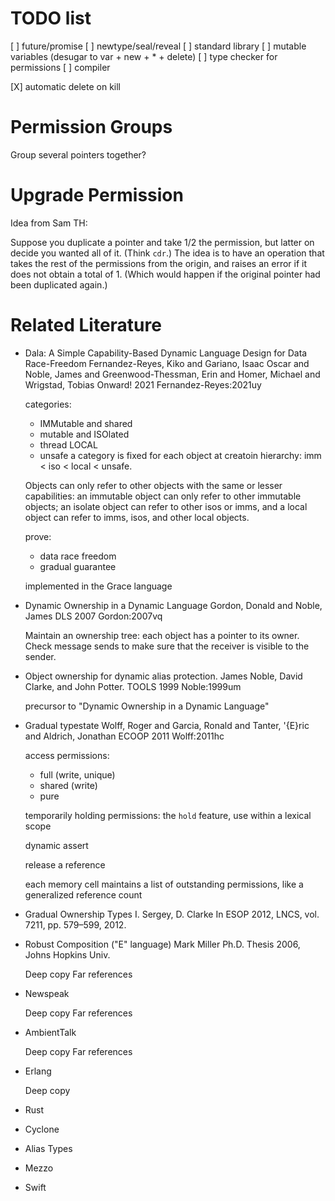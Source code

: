 # TODO list

[ ] future/promise
[ ] newtype/seal/reveal
[ ] standard library
[ ] mutable variables (desugar to var + new + * + delete)
[ ] type checker for permissions
[ ] compiler

[X] automatic delete on kill

# Permission Groups

Group several pointers together?


# Upgrade Permission

Idea from Sam TH:

Suppose you duplicate a pointer and take 1/2 the permission, but
latter on decide you wanted all of it. (Think `cdr`.)  The idea is to
have an operation that takes the rest of the permissions from the
origin, and raises an error if it does not obtain a total of 1.
(Which would happen if the original pointer had been duplicated
again.)


# Related Literature


* Dala: A Simple Capability-Based Dynamic Language Design for Data Race-Freedom
  Fernandez-Reyes, Kiko and Gariano, Isaac Oscar and Noble, James
  and Greenwood-Thessman, Erin and Homer, Michael and Wrigstad, Tobias
  Onward! 2021
  Fernandez-Reyes:2021uy

  categories:
    * IMMutable and shared
	* mutable and ISOlated
	* thread LOCAL
	* unsafe
  a category is fixed for each object at creatoin
  hierarchy: imm < iso < local < unsafe.
  
    Objects can only refer to other objects with the same or lesser
    capabilities: an immutable object can only refer to other
    immutable objects; an isolate object can refer to other isos or
    imms, and a local object can refer to imms, isos, and other local
    objects.

  prove:
  * data race freedom
  * gradual guarantee 
  
  implemented in the Grace language

* Dynamic Ownership in a Dynamic Language
  Gordon, Donald and Noble, James
  DLS 2007
  Gordon:2007vq
  
  Maintain an ownership tree: each object has a pointer to its owner.
  Check message sends to make sure that the receiver is visible to
  the sender.

* Object ownership for dynamic alias protection. 
  James Noble, David Clarke, and John Potter. 
  TOOLS 1999
  Noble:1999um
  
  precursor to "Dynamic Ownership in a Dynamic Language"

* Gradual typestate
  Wolff, Roger and Garcia, Ronald and Tanter, \'{E}ric and Aldrich, Jonathan
  ECOOP 2011
  Wolff:2011hc

  access permissions:
  * full (write, unique)
  * shared (write)
  * pure 

  temporarily holding permissions: the `hold` feature, 
    use within a lexical scope
	
  dynamic assert
  
  release a reference
  
  each memory cell maintains a list of outstanding permissions, like a
    generalized reference count

* Gradual Ownership Types
  I. Sergey, D. Clarke In ESOP 2012, LNCS, vol. 7211, pp. 579–599, 2012.

* Robust Composition ("E" language)
  Mark Miller
  Ph.D. Thesis 2006, Johns Hopkins Univ.

  Deep copy
  Far references
 
* Newspeak

  Deep copy
  Far references
  
* AmbientTalk

  Deep copy
  Far references
  
* Erlang

  Deep copy


* Rust

* Cyclone

* Alias Types

* Mezzo

* Swift

